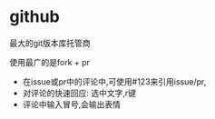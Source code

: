 # github

最大的git版本库托管商

使用最广的是fork + pr

- 在issue或pr中的评论中,可使用#123来引用issue/pr,
- 对评论的快速回应: 选中文字,r键
- 评论中输入冒号,会输出表情

